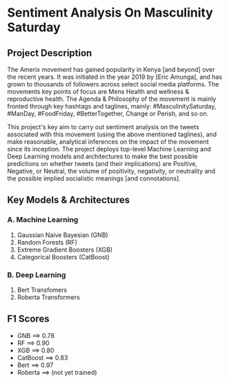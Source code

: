 # Sentiment Analysis On Masculinity Saturday

## Project Description 

The Amerix movement has gained popularity in Kenya [and beyond] over the recent years. It was initiated in the year 2019 by [Eric Amunga], and has grown to thousands of followers across select social media platforms. The movements key points of focus are Mens Health and wellness & reproductive health. The Agenda & Philosophy of the movement is
mainly fronted through key hashtags and taglines, mainly: #MasculinitySaturday, #ManDay, #FoodFriday, #BetterTogether, Change or Perish, and so on. 

This project's key aim to carry out sentiment analysis on the tweets associated with this movement (using the above mentioned taglines), and make reasonable, analytical inferences on the impact of the movement since its inception. 
The project deploys top-level Machine Learning and Deep Learning models and architectures to make the best possible predictions on whether tweets (and their implications) are Positive, Negative, or Neutral, the volume of positivity, negativity, or neutrality and the possible implied socialistic meanings [and connotations].

## Key Models & Architectures

### A.  Machine Learning 

<ol>
  <li> Gaussian Naive Bayesian (GNB) </li>
  <li> Random Forests (RF) </li>
  <li> Extreme Gradient Boosters (XGB) </li>
  <li> Categorical Boosters (CatBoost) </li>
</ol>

### B.  Deep Learning
  
<ol>
  <li> Bert Transfomers </li>
  <li> Roberta Transformers </li>
 </ol>

## F1 Scores

 <ul>
   <li> GNB ==> 0.78 </li>
   <li> RF ==> 0.90 </li>
   <li> XGB ==> 0.80 </li>
   <li> CatBoost ==> 0.83 </li>
   <li> Bert ==> 0.97 </li>
   <li> Roberta ==> (not yet trained) </li>
 </ul>
   






